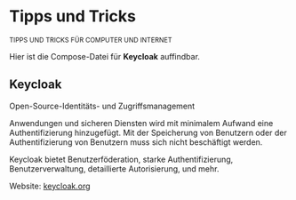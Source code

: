 # Tipps und Tricks
<small>TIPPS UND TRICKS FÜR COMPUTER UND INTERNET</small>

Hier ist die Compose-Datei für **Keycloak** auffindbar.

## Keycloak

Open-Source-Identitäts- und Zugriffsmanagement

Anwendungen und sicheren Diensten wird mit minimalem Aufwand eine Authentifizierung hinzugefügt.
Mit der Speicherung von Benutzern oder der Authentifizierung von Benutzern muss sich nicht beschäftigt werden.

Keycloak bietet Benutzerföderation, starke Authentifizierung, Benutzerverwaltung, detaillierte Autorisierung, und mehr.

Website: [keycloak.org](https://www.keycloak.org/)
